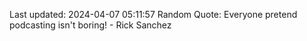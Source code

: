 Last updated: 2024-04-07 05:11:57
Random Quote: Everyone pretend podcasting isn't boring! - Rick Sanchez